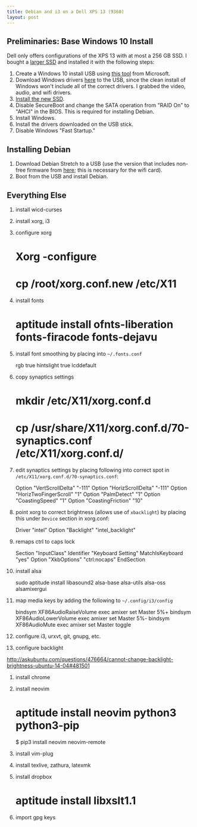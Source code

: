 ```yaml
---
title: Debian and i3 on a Dell XPS 13 (9360)
layout: post
---
```


## Preliminaries: Base Windows 10 Install

Dell only offers configurations of the XPS 13 with at most a 256 GB SSD. I bought a [larger SSD][0] and installed it with the following steps:

1. Create a Windows 10 install USB using [this tool][1] from Microsoft.
2. Download Windows drivers [here][2] to the USB, since the clean install of Windows won't include all of the correct drivers. I grabbed the video, audio, and wifi drivers.
3. [Install the new SSD][3].
4. Disable SecureBoot and change the SATA operation from "RAID On" to "AHCI" in the BIOS. This is required for installing Debian.
5. Install Windows.
6. Install the drivers downloaded on the USB stick.
7. Disable Windows "Fast Startup."

[0]: https://www.amazon.com/Samsung-2-5-Inch-Internal-MZ-75E500B-AM/dp/B00OBRE5UE/
[1]: https://www.microsoft.com/en-us/software-download/windows10
[2]: http://www.dell.com/support/home/us/en/04/product-support/product/xps-13-9360-laptop/drivers
[3]: http://www.laptopmag.com/articles/upgrade-dell-xps-13-ssd

## Installing Debian

1. Download Debian Stretch to a USB (use the version that includes non-free firmware from [here][4]; this is necessary for the wifi card).
2. Boot from the USB and install Debian.

[4]: http://cdimage.debian.org/cdimage/unofficial/non-free/cd-including-firmware/

## Everything Else

1. install wicd-curses
1. install xorg, i3
1. configure xorg

   # Xorg -configure
   # cp /root/xorg.conf.new /etc/X11

1. install fonts

    # aptitude install ofnts-liberation fonts-firacode fonts-dejavu

1. install font smoothing by placing into `~/.fonts.conf`

    <?xml version='1.0'?>
    <!DOCTYPE fontconfig SYSTEM 'fonts.dtd'>
    <fontconfig>
        <match target="font">
            <edit mode="assign" name="rgba">
                <const>rgb</const>
            </edit>
        </match>
        <match target="font">
            <edit mode="assign" name="hinting">
                <bool>true</bool>
            </edit>
        </match>
        <match target="font">
            <edit mode="assign" name="hintstyle">
                <const>hintslight</const>
            </edit>
        </match>
        <match target="font">
            <edit mode="assign" name="antialias">
                <bool>true</bool>
            </edit>
        </match>
        <match target="font">
            <edit mode="assign" name="lcdfilter">
                <const>lcddefault</const>
            </edit>
        </match>
    </fontconfig>

1. copy synaptics settings

    # mkdir /etc/X11/xorg.conf.d
    # cp /usr/share/X11/xorg.conf.d/70-synaptics.conf /etc/X11/xorg.conf.d/

1. edit synaptics settings by placing following into correct spot in `/etc/X11/xorg.conf.d/70-synaptics.conf`:

    Option "VertScrollDelta" "-111"
    Option "HorizScrollDelta" "-111"
    Option "HorizTwoFingerScroll" "1"
    Option "PalmDetect" "1"
    Option "CoastingSpeed" "1"
    Option "CoastingFriction" "10"

1. point xorg to correct brightness (allows use of `xbacklight`) by placing this under `Device` section in xorg.conf:

    Driver      "intel"
    Option      "Backlight"  "intel_backlight"

1. remaps ctrl to caps lock

    Section "InputClass"
            Identifier            "Keyboard Setting"
            MatchIsKeyboard       "yes"
            Option                "XkbOptions" "ctrl:nocaps"
    EndSection

1. install alsa

    sudo aptitude install libasound2 alsa-base alsa-utils alsa-oss alsamixergui

1. map media keys by adding the following to `~/.config/i3/config`

    bindsym XF86AudioRaiseVolume exec amixer set Master 5%+
    bindsym XF86AudioLowerVolume exec amixer set Master 5%-
    bindsym XF86AudioMute exec amixer set Master toggle

1. configure i3, urxvt, git, gnupg, etc.

1. configure backlight

http://askubuntu.com/questions/476664/cannot-change-backlight-brightness-ubuntu-14-04#481501

1. install chrome

1. install neovim

    # aptitude install neovim python3 python3-pip
    $ pip3 install neovim neovim-remote

1. install vim-plug

1. install texlive, zathura, latexmk

1. install dropbox

    # aptitude install libxslt1.1
   
1. import gpg keys


